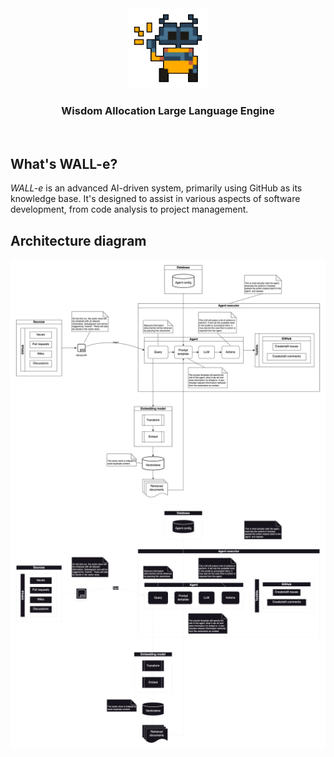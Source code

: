 <div align="center">
  <img src="./misc/readme/wall-e.png" height="128px" width="128px" />
</div>

<div align="center">
  <h3>Wisdom Allocation Large Language Engine</h3>
</div>

<br/>

## What's WALL-e?

*WALL-e* is an advanced AI-driven system, primarily using GitHub as its knowledge base. It's designed to assist in various aspects of software development, from code analysis to project management.

## Architecture diagram

<img src="./docs/diagram-light.png#gh-light-mode-only" />
<img src="./docs/diagram-dark.png#gh-dark-mode-only" />
